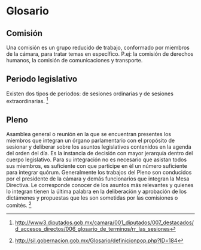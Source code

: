 # Glosario

## Comisión

Una comisión es un grupo reducido de trabajo, conformado por miembros de la cámara, para tratar temas en específico. P.ej: la comisión de derechos humanos, la comisión de comunicaciones y transporte.

## Periodo legislativo

Existen dos tipos de periodos: de sesiones ordinarias y de sesiones extraordinarias. [^1]

## Pleno

Asamblea general o reunión en la que se encuentran presentes los miembros que integran un órgano parlamentario con el propósito de sesionar y deliberar sobre los asuntos legislativos contenidos en la agenda del orden del día. Es la instancia de decisión con mayor jerarquía dentro del cuerpo legislativo. Para su integración no es necesario que asistan todos sus miembros, es suficiente con que participe en él un número suficiente para integrar quórum. Generalmente los trabajos del Pleno son conducidos por el presidente de la cámara y demás funcionarios que integran la Mesa Directiva. Le corresponde conocer de los asuntos más relevantes y quienes lo integran tienen la última palabra en la deliberación y aprobación de los dictámenes y propuestas que les son sometidas por las comisiones o comités. [^2]

[^1]: http://www3.diputados.gob.mx/camara/001_diputados/007_destacados/d_accesos_directos/006_glosario_de_terminos/rr_las_sesiones

[^2]: http://sil.gobernacion.gob.mx/Glosario/definicionpop.php?ID=184
